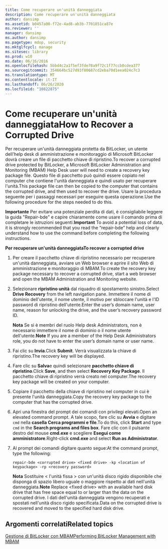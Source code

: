 ```yaml
---
title: Come recuperare un'unità danneggiata
description: Come recuperare un'unità danneggiata
author: dansimp
ms.assetid: b0457a00-f72e-4ad8-ab3b-7701851ca87e
ms.reviewer: ''
manager: dansimp
ms.author: dansimp
ms.pagetype: mdop, security
ms.mktglfcycl: manage
ms.sitesec: library
ms.prod: w10
ms.date: 06/16/2016
ms.openlocfilehash: 5bbd4c2a1f5ef3fde78a9f72c1f77ccb0cdea377
ms.sourcegitcommit: 354664bc527d93f80687cd2eba70d1eea024c7c3
ms.translationtype: MT
ms.contentlocale: it-IT
ms.lasthandoff: 06/26/2020
ms.locfileid: "10822875"
---
```

# <span data-ttu-id="6c690-103">Come recuperare un'unità danneggiata</span><span class="sxs-lookup"><span data-stu-id="6c690-103">How to Recover a Corrupted Drive</span></span>


<span data-ttu-id="6c690-104">Per recuperare un'unità danneggiata protetta da BitLocker, un utente dell'help desk di amministrazione e monitoraggio di Microsoft BitLocker dovrà creare un file di pacchetto chiave di ripristino.</span><span class="sxs-lookup"><span data-stu-id="6c690-104">To recover a corrupted drive protected by BitLocker, a Microsoft BitLocker Administration and Monitoring (MBAM) Help Desk user will need to create a recovery key package file.</span></span> <span data-ttu-id="6c690-105">Questo file di pacchetto può quindi essere copiato nel computer che contiene l'unità danneggiata e quindi usato per recuperare l'unità.</span><span class="sxs-lookup"><span data-stu-id="6c690-105">This package file can then be copied to the computer that contains the corrupted drive, and then used to recover the drive.</span></span> <span data-ttu-id="6c690-106">Usare la procedura seguente per i passaggi necessari per eseguire questa operazione.</span><span class="sxs-lookup"><span data-stu-id="6c690-106">Use the following procedure for the steps needed to do this.</span></span>

<span data-ttu-id="6c690-107">**Importante**  Per evitare una potenziale perdita di dati, è consigliabile leggere la guida "Repair-bde" e capire chiaramente come usare il comando prima di completare le istruzioni seguenti.</span><span class="sxs-lookup"><span data-stu-id="6c690-107">**Important** To avoid a potential loss of data, it is strongly recommended that you read the “repair-bde” help and clearly understand how to use the command before completing the following instructions.</span></span>

 

**<span data-ttu-id="6c690-108">Per recuperare un'unità danneggiata</span><span class="sxs-lookup"><span data-stu-id="6c690-108">To recover a corrupted drive</span></span>**

1.  <span data-ttu-id="6c690-109">Per creare il pacchetto chiave di ripristino necessario per recuperare un'unità danneggiata, avviare un Web browser e aprire il sito Web di amministrazione e monitoraggio di MBAM.</span><span class="sxs-lookup"><span data-stu-id="6c690-109">To create the recovery key package necessary to recover a corrupted drive, start a web browser and open the MBAM Administration and Monitoring website.</span></span>

2.  <span data-ttu-id="6c690-110">Selezionare **ripristino unità** dal riquadro di spostamento sinistro.</span><span class="sxs-lookup"><span data-stu-id="6c690-110">Select **Drive Recovery** from the left navigation pane.</span></span> <span data-ttu-id="6c690-111">Immettere il nome di dominio dell'utente, il nome utente, il motivo per sbloccare l'unità e l'ID password di ripristino dell'utente.</span><span class="sxs-lookup"><span data-stu-id="6c690-111">Enter the user’s domain name, user name, reason for unlocking the drive, and the user’s recovery password ID.</span></span>

    <span data-ttu-id="6c690-112">**Nota**  Se si è membri del ruolo Help desk Administrators, non è necessario immettere il nome di dominio o il nome utente dell'utente.</span><span class="sxs-lookup"><span data-stu-id="6c690-112">**Note** If you are a member of the Help Desk Administrators role, you do not have to enter the user’s domain name or user name.</span></span>

     

3.  <span data-ttu-id="6c690-113">Fai clic su **Invia**.</span><span class="sxs-lookup"><span data-stu-id="6c690-113">Click **Submit**.</span></span> <span data-ttu-id="6c690-114">Verrà visualizzata la chiave di ripristino.</span><span class="sxs-lookup"><span data-stu-id="6c690-114">The recovery key will be displayed.</span></span>

4.  <span data-ttu-id="6c690-115">Fare clic su **Salva**e quindi selezionare **pacchetto chiave di ripristino**.</span><span class="sxs-lookup"><span data-stu-id="6c690-115">Click **Save**, and then select **Recovery Key Package**.</span></span> <span data-ttu-id="6c690-116">Il pacchetto chiave di ripristino verrà creato nel computer.</span><span class="sxs-lookup"><span data-stu-id="6c690-116">The recovery key package will be created on your computer.</span></span>

5.  <span data-ttu-id="6c690-117">Copiare il pacchetto della chiave di ripristino nel computer in cui è presente l'unità danneggiata.</span><span class="sxs-lookup"><span data-stu-id="6c690-117">Copy the recovery key package to the computer that has the corrupted drive.</span></span>

6.  <span data-ttu-id="6c690-118">Apri una finestra del prompt dei comandi con privilegi elevati.</span><span class="sxs-lookup"><span data-stu-id="6c690-118">Open an elevated command prompt.</span></span> <span data-ttu-id="6c690-119">A tale scopo, fare clic su **Avvia** e digitare `cmd` nella **casella Cerca programmi e file**.</span><span class="sxs-lookup"><span data-stu-id="6c690-119">To do this, click **Start** and type `cmd` in the **Search programs and files box**.</span></span> <span data-ttu-id="6c690-120">Fare clic con il pulsante destro del mouse **cmd.exe** e scegliere **Esegui come amministratore**.</span><span class="sxs-lookup"><span data-stu-id="6c690-120">Right-click **cmd.exe** and select **Run as Administrator**.</span></span>

7.  <span data-ttu-id="6c690-121">Al prompt dei comandi digitare quanto segue:</span><span class="sxs-lookup"><span data-stu-id="6c690-121">At the command prompt, type the following:</span></span>

    `repair-bde <corrupted drive> <fixed drive> -kp <location of keypackage> -rp <recovery password>`

    <span data-ttu-id="6c690-122">**Nota**  Sostituire &lt; l'unità fissa &gt; con un'unità disco rigido disponibile che disponga di spazio libero uguale o maggiore rispetto ai dati nell'unità danneggiata.</span><span class="sxs-lookup"><span data-stu-id="6c690-122">**Note** Replace &lt;fixed drive&gt; with an available hard disk drive that has free space equal to or larger than the data on the corrupted drive.</span></span> <span data-ttu-id="6c690-123">I dati dell'unità danneggiata vengono recuperati e spostati nell'unità disco rigido specificata.</span><span class="sxs-lookup"><span data-stu-id="6c690-123">Data on the corrupted drive is recovered and moved to the specified hard disk drive.</span></span>

     

## <span data-ttu-id="6c690-124">Argomenti correlati</span><span class="sxs-lookup"><span data-stu-id="6c690-124">Related topics</span></span>


[<span data-ttu-id="6c690-125">Gestione di BitLocker con MBAM</span><span class="sxs-lookup"><span data-stu-id="6c690-125">Performing BitLocker Management with MBAM</span></span>](performing-bitlocker-management-with-mbam-mbam-2.md)

 

 





